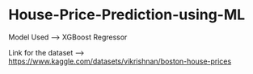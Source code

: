 # House-Price-Prediction-using-ML

Model Used --> XGBoost Regressor

Link for the dataset --> https://www.kaggle.com/datasets/vikrishnan/boston-house-prices
